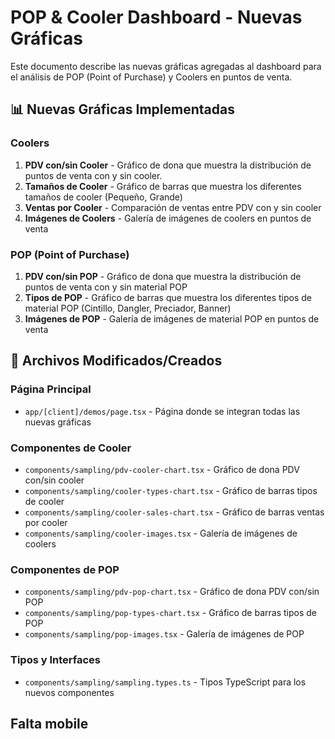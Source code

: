 # POP & Cooler Dashboard - Nuevas Gráficas

Este documento describe las nuevas gráficas agregadas al dashboard para el análisis de POP (Point of Purchase) y Coolers en puntos de venta.

## 📊 Nuevas Gráficas Implementadas

### Coolers

1. **PDV con/sin Cooler** - Gráfico de dona que muestra la distribución de puntos de venta con y sin cooler.
2. **Tamaños de Cooler** - Gráfico de barras que muestra los diferentes tamaños de cooler (Pequeño, Grande)
3. **Ventas por Cooler** - Comparación de ventas entre PDV con y sin cooler
4. **Imágenes de Coolers** - Galería de imágenes de coolers en puntos de venta

### POP (Point of Purchase)

1. **PDV con/sin POP** - Gráfico de dona que muestra la distribución de puntos de venta con y sin material POP
2. **Tipos de POP** - Gráfico de barras que muestra los diferentes tipos de material POP (Cintillo, Dangler, Preciador, Banner)
3. **Imágenes de POP** - Galería de imágenes de material POP en puntos de venta

## 📁 Archivos Modificados/Creados

### Página Principal

- `app/[client]/demos/page.tsx` - Página donde se integran todas las nuevas gráficas

### Componentes de Cooler

- `components/sampling/pdv-cooler-chart.tsx` - Gráfico de dona PDV con/sin cooler
- `components/sampling/cooler-types-chart.tsx` - Gráfico de barras tipos de cooler
- `components/sampling/cooler-sales-chart.tsx` - Gráfico de barras ventas por cooler
- `components/sampling/cooler-images.tsx` - Galería de imágenes de coolers

### Componentes de POP

- `components/sampling/pdv-pop-chart.tsx` - Gráfico de dona PDV con/sin POP
- `components/sampling/pop-types-chart.tsx` - Gráfico de barras tipos de POP
- `components/sampling/pop-images.tsx` - Galería de imágenes de POP

### Tipos y Interfaces

- `components/sampling/sampling.types.ts` - Tipos TypeScript para los nuevos componentes

## Falta mobile
